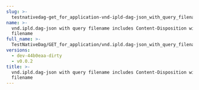 ```yaml
---
slug: >-
  testnativedag-get_for_application-vnd-ipld-dag-json_with_query_filename_includes_content-disposition_with_custom_filename
name: >-
  vnd.ipld.dag-json with query filename includes Content-Disposition with custom
  filename
full_name: >-
  TestNativeDag/GET_for_application/vnd.ipld.dag-json_with_query_filename_includes_Content-Disposition_with_custom_filename
versions:
  - dev-44b0eaa-dirty
  - v0.0.2
title: >-
  vnd.ipld.dag-json with query filename includes Content-Disposition with custom
  filename
---
```


